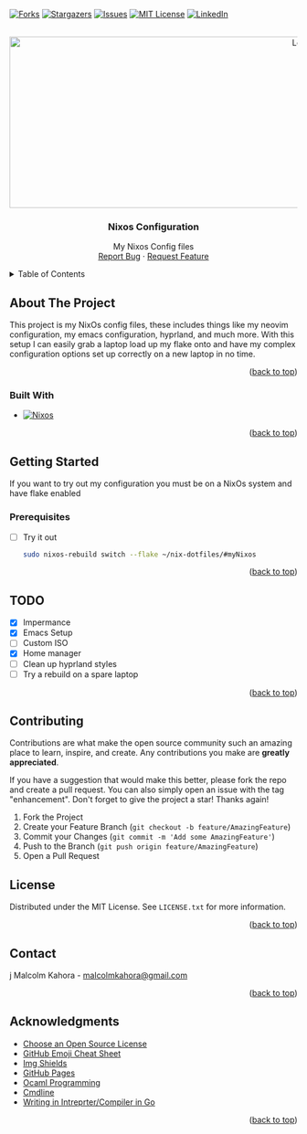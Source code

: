 
<!-- Improved compatibility of back to top link: See: https://github.com/othneildrew/Best-README-Template/pull/73 -->
<a id="readme-top"></a>
<!--
*** Thanks for checking out the Best-README-Template. If you have a suggestion
*** that would make this better, please fork the repo and create a pull request
*** or simply open an issue with the tag "enhancement".
*** Don't forget to give the project a star!
*** Thanks again! Now go create something AMAZING! :D
-->



<!-- PROJECT SHIELDS -->
<!--
*** I'm using markdown "reference style" links for readability.
*** Reference links are enclosed in brackets [ ] instead of parentheses ( ).
*** See the bottom of this document for the declaration of the reference variables
*** for contributors-url, forks-url, etc. This is an optional, concise syntax you may use.
*** https://www.markdownguide.org/basic-syntax/#reference-style-links
-->
[![Forks][forks-shield]][forks-url]
[![Stargazers][stars-shield]][stars-url]
[![Issues][issues-shield]][issues-url]
[![MIT License][license-shield]][license-url]
[![LinkedIn][linkedin-shield]][linkedin-url]



<!-- PROJECT LOGO -->
<br />
<div align="center">
  <a href="https://github.com/othneildrew/Best-README-Template">
    <img src="./nixos.svg" alt="Logo" width="1007" height="300">
  </a>

  <h3 align="center">Nixos Configuration</h3>

  <p align="center">
    My Nixos Config files
    <br />
    <a href="https://github.com/k-kahora/Maml/issues/new?labels=bug&template=bug-report---.md">Report Bug</a>
    ·
    <a href="https://github.com/k-kahora/Maml/issues/new?labels=enhancement&template=feature-request---.md">Request Feature</a>
  </p>
</div>



<!-- TABLE OF CONTENTS -->
<details>
  <summary>Table of Contents</summary>
  <ol>
    <li>
      <a href="#about-the-project">About The Project</a>
      <ul>
        <li><a href="#built-with">Built With</a></li>
        <li><a href="#built-on">Built on</a></li>
      </ul>
    </li>
    <li>
      <a href="#getting-started">Getting Started</a>
      <ul>
        <li><a href="#prerequisites">Prerequisites</a></li>
        <li><a href="#installation">Installation</a></li>
      </ul>
    </li>
    <li><a href="#usage">Usage</a></li>
    <li><a href="#roadmap">Roadmap</a></li>
    <li><a href="#contributing">Contributing</a></li>
    <li><a href="#license">License</a></li>
    <li><a href="#contact">Contact</a></li>
    <li><a href="#acknowledgments">Acknowledgments</a></li>
  </ol>
</details>



<!-- ABOUT THE PROJECT -->
## About The Project

This project is my NixOs config files, these includes things like my neovim configuration, my emacs configuration, hyprland, and much more.  With this setup I can easily grab a laptop load up my flake onto and have my complex configuration options set up correctly on a new laptop in no time.

<p align="right">(<a href="#readme-top">back to top</a>)</p>

### Built With

* [![Nixos][Nixos-url]][Nixos.com]

<p align="right">(<a href="#readme-top">back to top</a>)</p>

<!-- GETTING STARTED -->
## Getting Started

If you want to try out my configuration you must be on a NixOs system and have flake enabled

### Prerequisites

* [ ] Try it out
  ```sh
  sudo nixos-rebuild switch --flake ~/nix-dotfiles/#myNixos
  ```
  
<p align="right">(<a href="#readme-top">back to top</a>)</p>

<!-- ROADMAP -->
## TODO

- [x] Impermance
- [x] Emacs Setup
- [ ] Custom ISO 
- [x] Home manager
- [ ] Clean up hyprland styles
- [ ] Try a rebuild on a spare laptop

<p align="right">(<a href="#readme-top">back to top</a>)</p>



<!-- CONTRIBUTING -->
## Contributing

Contributions are what make the open source community such an amazing place to learn, inspire, and create. Any contributions you make are **greatly appreciated**.

If you have a suggestion that would make this better, please fork the repo and create a pull request. You can also simply open an issue with the tag "enhancement".
Don't forget to give the project a star! Thanks again!

1. Fork the Project
2. Create your Feature Branch (`git checkout -b feature/AmazingFeature`)
3. Commit your Changes (`git commit -m 'Add some AmazingFeature'`)
4. Push to the Branch (`git push origin feature/AmazingFeature`)
5. Open a Pull Request

<!-- LICENSE -->
## License

Distributed under the MIT License. See `LICENSE.txt` for more information.

<p align="right">(<a href="#readme-top">back to top</a>)</p>

<!-- CONTACT -->
## Contact
j
Malcolm Kahora - malcolmkahora@gmail.com


<p align="right">(<a href="#readme-top">back to top</a>)</p>



<!-- ACKNOWLEDGMENTS -->
## Acknowledgments

* [Choose an Open Source License](https://choosealicense.com)
* [GitHub Emoji Cheat Sheet](https://www.webpagefx.com/tools/emoji-cheat-sheet)
* [Img Shields](https://shields.io)
* [GitHub Pages](https://pages.github.com)
* [Ocaml Programming](https://cs3110.github.io/textbook/cover.html)
* [Cmdline](https://erratique.ch/software/cmdliner)
* [Writing in Intreprter/Compiler in Go](https://interpreterbook.com/)

<p align="right">(<a href="#readme-top">back to top</a>)</p>



<!-- MARKDOWN LINKS & IMAGES -->
<!-- https://www.markdownguide.org/basic-syntax/#reference-style-links -->
[forks-shield]: https://img.shields.io/github/forks/k-kahora/Maml.svg?style=for-the-badge
[forks-url]: https://github.com/k-kahora/Maml/network/members
[stars-shield]: https://img.shields.io/github/stars/k-kahora/Best-README-Template.svg?style=for-the-badge
[stars-url]: https://github.com/k-kahora/writing-an-interpreter-in-ocaml/stargazers
[issues-shield]: https://img.shields.io/github/issues/k-kahora/Best-README-Template.svg?style=for-the-badge
[issues-url]: https://github.com/k-kahora/Maml/issues
[license-shield]: https://img.shields.io/github/license/k-kahora/Best-README-Template.svg?style=for-the-badge
[license-url]: https://github.com/k-kahora/Maml/blob/master/LICENSE.txt
[linkedin-shield]: https://img.shields.io/badge/-LinkedIn-black.svg?style=for-the-badge&logo=linkedin&colorB=555
[linkedin-url]: https://linkedin.com/in/othneildrew
[product-screenshot]: images/screenshot.png
[Next.js]: https://img.shields.io/badge/next.js-000000?style=for-the-badge&logo=nextdotjs&logoColor=white
[Next-url]: https://nextjs.org/
[React.js]: https://img.shields.io/badge/React-20232A?style=for-the-badge&logo=react&logoColor=61DAFB
[React-url]: https://reactjs.org/
[Vue.js]: https://img.shields.io/badge/Vue.js-35495E?style=for-the-badge&logo=vuedotjs&logoColor=4FC08D
[Vue-url]: https://vuejs.org/
[Angular.io]: https://img.shields.io/badge/Angular-DD0031?style=for-the-badge&logo=angular&logoColor=white
[Angular-url]: https://angular.io/
[Svelte.dev]: https://img.shields.io/badge/Svelte-4A4A55?style=for-the-badge&logo=svelte&logoColor=FF3E00
[Svelte-url]: https://svelte.dev/
[Laravel.com]: https://img.shields.io/badge/Laravel-FF2D20?style=for-the-badge&logo=laravel&logoColor=white
[Laravel-url]: https://laravel.com
[Bootstrap.com]: https://img.shields.io/badge/Bootstrap-563D7C?style=for-the-badge&logo=bootstrap&logoColor=white
[Bootstrap-url]: https://getbootstrap.com
[JQuery.com]: https://img.shields.io/badge/jQuery-0769AD?style=for-the-badge&logo=jquery&logoColor=white
[JQuery-url]: https://jquery.com 
[Ocaml.com]: https://img.shields.io/badge/Ocaml-%23?style=for-the-badge&logo=Ocaml&logoColor=white&logoSize=auto&labelColor=%23EC6813&color=%23EC6813
[Ocaml-url]: https://ocaml.com 
[Nixos-url]: https://img.shields.io/badge/Nixos-%23?style=for-the-badge&logo=Nixos&logoSize=auto&color=grey
[Nixos.com]:https://nixos.org/
